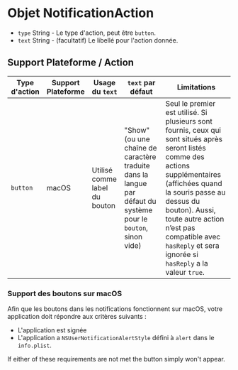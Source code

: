 # Objet NotificationAction

* `type` String - Le type d'action, peut être `button`.
* `text` String - (facultatif) Le libellé pour l'action donnée.

## Support Plateforme / Action

| Type d'action | Support Plateforme | Usage du `text`               | `text` par défaut                                                                                              | Limitations                                                                                                                                                                                                                                                                                                |
| ------------- | ------------------ | ----------------------------- | -------------------------------------------------------------------------------------------------------------- | ---------------------------------------------------------------------------------------------------------------------------------------------------------------------------------------------------------------------------------------------------------------------------------------------------------- |
| `button`      | macOS              | Utilisé comme label du bouton | "Show" (ou une chaîne de caractère traduite dans la langue par défaut du système pour le `bouton`, sinon vide) | Seul le premier est utilisé. Si plusieurs sont fournis, ceux qui sont situés après seront listés comme des actions supplémentaires (affichées quand la souris passe au dessus du bouton). Aussi, toute autre action n’est pas compatible avec `hasReply` et sera ignorée si `hasReply` a la valeur `true`. |

### Support des boutons sur macOS

Afin que les boutons dans les notifications fonctionnent sur macOS, votre application doit répondre aux critères suivants :

* L'application est signée
* L'application a `NSUserNotificationAlertStyle` défini à `alert` dans le `info.plist`.

If either of these requirements are not met the button simply won't appear.